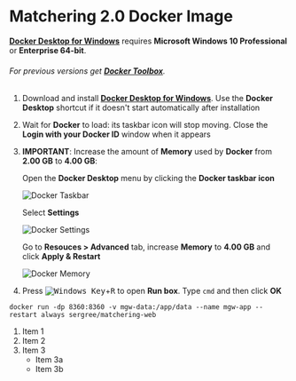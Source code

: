 # Matchering 2.0 Docker Image

**[Docker Desktop for Windows]** requires **Microsoft Windows 10 Professional** or **Enterprise 64-bit**. 

###### For previous versions get **[Docker Toolbox]**.

1. Download and install **[Docker Desktop for Windows]**. Use the **Docker Desktop** shortcut if it doesn't start automatically after installation
2. Wait for **Docker** to load: its taskbar icon will stop moving. Close the **Login with your Docker ID** window when it appears
3. **IMPORTANT**: Increase the amount of **Memory** used by **Docker** from **2.00 GB** to **4.00 GB**:

   Open the **Docker Desktop** menu by clicking the **Docker taskbar icon**
   
   ![Docker Taskbar](https://docs.docker.com/docker-for-windows/images/whale-icon-systray-hidden.png)

   Select **Settings**
   
   ![Docker Settings](https://docs.docker.com/docker-for-windows/images/docker-menu-settings.png)

   Go to **Resouces > Advanced** tab, increase **Memory** to **4.00 GB** and click **Apply & Restart**
   
   ![Docker Memory](https://github.com/sergree/matchering/blob/develop/images/docker-4gb.png)
4. Press <kbd>![Windows Key][oldwinlogo]</kbd>+<kbd>R</kbd> to open **Run box**. Type `cmd` and then click **OK**

```
docker run -dp 8360:8360 -v mgw-data:/app/data --name mgw-app --restart always sergree/matchering-web
```

1. Item 1
2. Item 2
3. Item 3
   - Item 3a
   - Item 3b


[Docker Desktop for Windows]: https://download.docker.com/win/stable/Docker%20Desktop%20Installer.exe
[Docker Toolbox]: https://docs.docker.com/toolbox/overview/
[oldwinlogo]: http://i.stack.imgur.com/T0oPO.png
